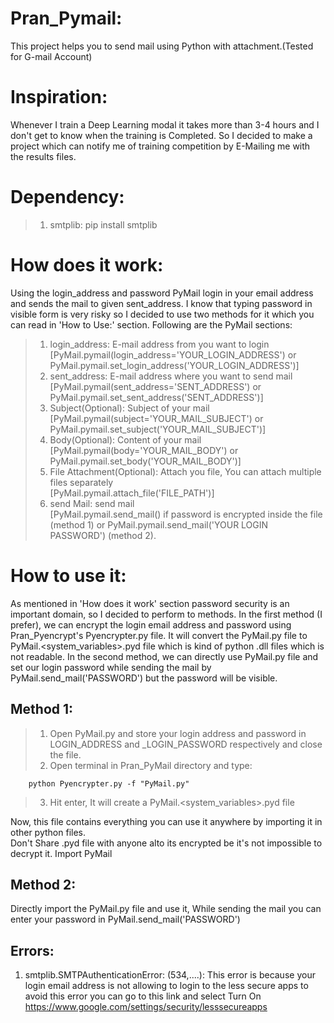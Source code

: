 # Pran_Pymail:
This project helps you to send mail using Python with attachment.(Tested for G-mail Account)
# Inspiration:
Whenever I train a Deep Learning modal it takes more than 3-4 hours and I don't get to know when the training is Completed. So I  decided to make a project which can notify me of training competition by E-Mailing me with the results files.  
# Dependency:
> 1. smtplib: pip install smtplib
# How does it work:
Using the login_address and password PyMail login in your email address and sends the mail to given sent_address. I know that typing password in visible form is very risky so I decided to use two methods for it which you can read in 'How to Use:' section.
Following are the PyMail sections:
>1. login_address: E-mail address from you want to login  
[PyMail.pymail(login_address='YOUR_LOGIN_ADDRESS') or PyMail.pymail.set_login_address('YOUR_LOGIN_ADDRESS')]
>2. sent_address: E-mail address where you want to send mail  
[PyMail.pymail(sent_address='SENT_ADDRESS') or PyMail.pymail.set_sent_address('SENT_ADDRESS')] 
>3. Subject(Optional): Subject of your mail  
[PyMail.pymail(subject='YOUR_MAIL_SUBJECT') or PyMail.pymail.set_subject('YOUR_MAIL_SUBJECT')] 
>4. Body(Optional): Content of your mail  
[PyMail.pymail(body='YOUR_MAIL_BODY') or PyMail.pymail.set_body('YOUR_MAIL_BODY')] 
>5. File Attachment(Optional): Attach you file, You can attach multiple files separately  
[PyMail.pymail.attach_file('FILE_PATH')] 
>6. send Mail: send mail  
[PyMail.pymail.send_mail() if password is encrypted inside the file (method 1) or PyMail.pymail.send_mail('YOUR LOGIN PASSWORD') (method 2).
# How to use it:
As mentioned in 'How does it work' section password security is an important domain, so I decided to perform to methods. In the first method (I prefer), we can encrypt the login email address and password using Pran_Pyencrypt's Pyencrypter.py file. It will convert the PyMail.py file to PyMail.<system_variables>.pyd file which is kind of python .dll files which is not readable.
In the second method, we can directly use PyMail.py file and set our login password while sending the mail by PyMail.send_mail('PASSWORD') but the password will be visible.
## Method 1:
> 1. Open PyMail.py and store your login address and password in LOGIN_ADDRESS and _LOGIN_PASSWORD respectively and close the file.
> 2. Open terminal in Pran_PyMail directory and type:
        
        python Pyencrypter.py -f "PyMail.py"
>3. Hit enter, It will create a PyMail.<system_variables>.pyd file  

Now, this file contains everything you can use it anywhere by importing it in other python files.  
Don't Share .pyd file with anyone alto its encrypted be it's not impossible to decrypt it.
	Import PyMail
## Method 2:
Directly import the PyMail.py file and use it, While sending the mail you can enter your password in PyMail.send_mail('PASSWORD')
## Errors:
1. smtplib.SMTPAuthenticationError: (534,....): This error is because your login email address is not allowing to login to the less secure apps to avoid this error you can go to this link and select Turn On
https://www.google.com/settings/security/lesssecureapps 
    